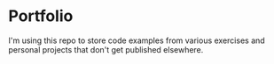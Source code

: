 # Portfolio
I'm using this repo to store code examples from various exercises and personal projects that don't get published elsewhere.
